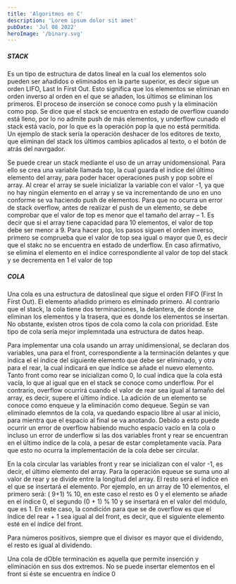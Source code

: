 ```yaml
---
title: 'Algoritmos en C'
description: 'Lorem ipsum dolor sit amet'
pubDate: 'Jul 08 2022'
heroImage: '/binary.svg'
---
```



##### STACK
Es un tipo de estructura de datos lineal en la cual los elementos solo pueden ser añadidos o eliminados en la parte superior, es decir sigue un orden LIFO, Last In First Out. Esto significa que los elementos se eliminan en orden inverso al orden en el que se añaden, los últimos se eliminan los primeros. El proceso de inserción se conoce como push y la eliminación como pop. Se dice que el stack se encuentra en estado de overflow cuando está lleno, por lo no admite push de más elementos, y underflow cunado el stack está vacío, por lo que es la operación pop la que no está permitida. Un ejemplo de stack sería la operación deshacer de los editores de texto, que eliminan del stack los últimos cambios aplicados al texto, o el botón de atrás del navrgador.

Se puede crear un stack mediante el uso de un array unidomensional. Para ello se crea una variable llamada top, la cual guarda el índice del último elemento del array, para poder hacer operaciones push y pop sobre el array. Al crear el array se suele inicializar la variable con el valor -1, ya que no hay ningún elemento en el array y se va incrementando de uno en uno conforme se va haciendo push de elementos. Para que no ocurra un error de stack overflow, antes de realizar el push de un elemento, se debe comprobar que el valor de top es menor que el tamaño del array – 1. Es decir que si el array tiene capacidad para 10 elementos, el valor de top debe ser menor a 9. Para hacer pop, los pasos siguen el orden inverso, primero se comprueba que el valor de top sea igual o mayor que 0, es decir que el stakc no se encuentra en estado de underflow. En caso afirmativo, se elimina el elemento en el índice correspondiente al valor de top del stack y se decrementa en 1 el valor de top 

##### COLA
Una cola es una estructura de datoslineal que sigue el orden FIFO (First In First Out). El elemento añadido primero es elminado primero. Al contrario que el stack, la cola tiene dos terminaciones, la delantera, de donde se eliminan los elementos y la trasera, que es donde los elementos se insertan. No obstante, existen otros tipos de cola como la cola con prioridad. Este tipo de cola sería mejor implemntada una estructura de datos heap.

Para implementar una cola usando un array unidimensional, se declaran dos variables, una para el front, correspondiente a la terminación delantes y que indica el el índice del siguiente elemento que debe ser eliminado, y otra para el rear, la cual indicará en que índice se añade el nuevo elemento. Tanto front como rear se inicializan como 0, lo cual indica que la cola está vacía, lo que al igual que en el stack se conoce como underflow. Por el contrario, overflow ocurrirá cuando el valor de rear sea igual al tamaño del array, es decir, supere el último índice. La adición de un elemento se conoce como enqueue y la eliminación como dequeue. Según se van eliminado elemntos de la cola, va quedando espacio libre al usar al inicio, para mientra que el espacio al final se va anotando. Debido a esto puede ocurrir un error de overflow habiendo mucho espacio vacío en la cola o incluso un error de underflow si las dos variables front y rear se encuentran en el último índice de la cola, a pesar de estar completamente vacía. Para que esto no ocurra la implementación de la cola debe ser circular.

En la cola circular las variables front y rear se inicializan con el valor -1, es decir, el último elemento del array. Para la operación equeue se suma uno al valor de rear y se divide entre la longitud del array. El resto será el índice en el que se insertará el elemento. Por ejemplo, en un array de 10 elementos, el primero será:  ( 9+1) % 10, en este caso el resto es 0 y el elemento se añade en el índice 0, el segundo (0 + 1) % 10 y se insertará en el valor del módulo, que es 1. En este caso, la condición para que se de overflow es que el índice del rear + 1  sea igual al del front, es decir, que el siguiente elemento esté en el índice del front.

Para números positivos, siempre que el divisor es mayor que el dividendo, el resto es igual al dividendo.

Una cola de dOble terminación es aquella que permite inserción y eliminación en sus dos extremos. No se puede insertar elementos en el front si éste se encuentra en índice 0